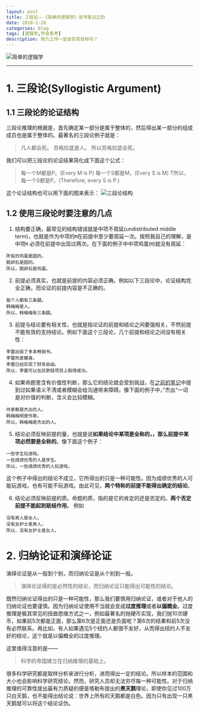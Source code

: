 ```yaml
---
layout: post
title: 三段论——《简单的逻辑学》读书笔记之四
date: 2018-1-28
categories: blog
tags: [逻辑学,学会思考]
description: 努力工作一定会实现目标吗？
---
```



![简单的逻辑学](http://upload-images.jianshu.io/upload_images/147665-e56cdf4ca7c16425.jpg?imageMogr2/auto-orient/strip%7CimageView2/2/w/1240)


***
# 1. 三段论(Syllogistic Argument)
## 1.1 三段论的论证结构
三段论推理的根据是，首先确定某一部分是属于整体的，然后得出某一部分的组成成员也是属于整体的。最著名的三段论例子就是：

> 凡人都会死。
> 苏格拉底是人。
> 所以苏格拉底会死。

我们可以把三段论的论证结果简化成下面这个公式：

> 每一个M都是P。(Every M is P)
> 每一个S都是M。(Every S is M)
> T所以，每一个S都是P。(Therefore, every S is P.)

这个论证结构也可以用下面的图来表示：
![三段论结构](http://upload-images.jianshu.io/upload_images/147665-53654c207b05f00f.png?imageMogr2/auto-orient/strip%7CimageView2/2/w/1240)

## 1.2 使用三段论时要注意的几点
1. 结构要正确，最常见的结构错误就是中项不周延(undistributed middle term)，也就是作为中项的`M`在前提中至少要周延一次。按照我自己的理解，是中项`M` 必须在前提中出现过两次。在下面的例子中中项鸡蛋(`M`)就没有周延：
```
所有的鸡蛋是圆的。
鹅卵石是圆的。
所以，鹅卵石是鸡蛋。
```

2. 前提必须真实，也就是前提的内容必须正确。例如以下三段论中，论证结构完全正确，而论证的前提内容是不正确的。
```
每个人都有三条腿。
韩梅梅是人。
所以，韩梅梅有三条腿。
```

3. 前提与结论要有相关性，也就是指论证的前提和结论之间要强相关，不然前提不能有效的支持结论。例如下面这个三段论，几个前提和结论之间没有相关性：
```
李雷出版了多本畅销书。
李雷热爱健身。
李雷已经实现了财务自由。
所以，李雷可以在区款链项目上取得成功。
```

4. 如果命题里含有价值性判断，那么它的结论就会受到挑战，在[之前的笔记](https://www.jianshu.com/p/8ddc688bc422)中提到过如果语义不清或者模糊会给沟通带来障碍。像下面的例子中，”杰出“一词是对价值的判断，含义会比较模糊。
```
作家都是杰出的人。
韩梅梅明是作家。
所以，韩梅梅是杰出的人。
```
5. 结论必须反映前提的量，也就是说**如果结论中某项是全称的，，那么前提中某项必然要是全称的**。像下面这个例子：
```
一些学生玩游戏。
一些成绩优秀的人是学生。
所以，一些成绩优秀的人玩游戏。
```

这个例子中得出的结论不成立，它所得出的只是一种可能性。因为成绩优秀的人可能玩游戏，也有可能不玩游戏。由此可见，**两个特称的前提不能得出确定的结论**。

6. 结论必须反映前提的质。命题的质，指的是它的肯定的还是否定的。**两个否定前提不能起到联结作用**。 例如
```
没有男人是女人。
没有女护士是男人。
所以，没有女护士是女人。
```

# 2. 归纳论证和演绎论证
演绎论证是从一般到个别，而归纳论证是从个别到一般。
> 演绎论证得的是必然性的结论，而归纳论证只能得出可能性的结论。

既然归纳论证得出的只是一种可能性，那么我们要慎用归纳论证，或者对于他人的归纳论证也要谨慎。因为归纳论证使用不当就会变成**过度推理**或者**以偏概全**。过度推理是极其常见的扭曲思维方式之一，例如最著名的抛硬币实现，我们抛10次硬币，如果前5次都是正面，那么第6次是正面还是负面呢？第6次的结果和前5次没有必然联系。再比如，有人如果遇见5个纽约人都很不友好，从而得出纽约人不友好的结论，这个就是以偏概全的过度推理。

这里值得注意的是——
> 科学的帝国建立在归纳推理的基础上。

很多科学研究都是取样分析来进行分析，进而得出一定的结论。所以样本的范围和大小也会影响科学研究结论。然而，研究人员却无法穷尽每一种可能性。对于归纳推理的可靠性提出最有力质疑的便是塔勒布提出的**黑天鹅**理论，即使你见过100万只白天鹅，也不能得出结论说：世界上所有的天鹅都是白色。因为只有出现一只黑天鹅就可以将这个结论证伪。
